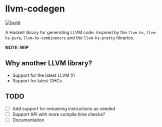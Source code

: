 # llvm-codegen
[![build](https://github.com/luc-tielen/llvm-codegen/actions/workflows/ci.yml/badge.svg)](https://github.com/luc-tielen/llvm-codegen/actions/workflows/ci.yml)

A Haskell library for generating LLVM code. Inspired by the `llvm-hs`,
`llvm-hs-pure`, `llvm-hs-combinators` and the `llvm-hs-pretty` libraries.

**NOTE: WIP**

## Why another LLVM library?

- Support for the latest LLVM (!)
- Support for latest GHCs

## TODO

- [ ] Add support for remaining instructions as needed
- [ ] Support API with more compile time checks?
- [ ] Documentation
